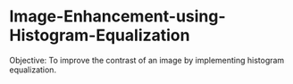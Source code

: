 # Image-Enhancement-using-Histogram-Equalization
Objective: To improve the contrast of an image by implementing histogram equalization.
